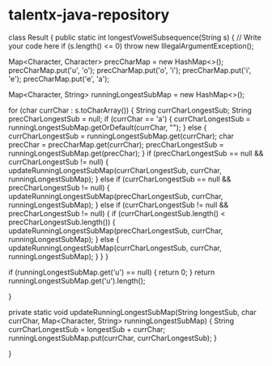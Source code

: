 # talentx-java-repository

class Result {
public static int longestVowelSubsequence(String s) {
// Write your code here
if (s.length() <= 0) throw new IllegalArgumentException();

Map<Character, Character> precCharMap = new HashMap<>();
precCharMap.put('u', 'o');
precCharMap.put('o', 'i');
precCharMap.put('i', 'e');
precCharMap.put('e', 'a');

Map<Character, String> runningLongestSubMap = new HashMap<>();

for (char currChar : s.toCharArray())
{
String currCharLongestSub;
String precCharLongestSub = null;
if (currChar == 'a')
{
currCharLongestSub = runningLongestSubMap.getOrDefault(currChar, "");
}
else
{
currCharLongestSub = runningLongestSubMap.get(currChar);
char precChar = precCharMap.get(currChar);
precCharLongestSub = runningLongestSubMap.get(precChar);
}
if (precCharLongestSub == null && currCharLongestSub != null)
{
updateRunningLongestSubMap(currCharLongestSub, currChar, runningLongestSubMap);
}
else if (currCharLongestSub == null && precCharLongestSub != null)
{
updateRunningLongestSubMap(precCharLongestSub, currChar, runningLongestSubMap);
}
else if (currCharLongestSub != null && precCharLongestSub != null)
{
if (currCharLongestSub.length() < precCharLongestSub.length())
{
updateRunningLongestSubMap(precCharLongestSub, currChar, runningLongestSubMap);
}
else
{
updateRunningLongestSubMap(currCharLongestSub, currChar, runningLongestSubMap);
}
}
}

if (runningLongestSubMap.get('u') == null)
{
return 0;
}
return runningLongestSubMap.get('u').length();

}


private static void updateRunningLongestSubMap(String longestSub, char currChar,
Map<Character, String> runningLongestSubMap) {
String currCharLongestSub = longestSub + currChar;
runningLongestSubMap.put(currChar, currCharLongestSub);
}

}


